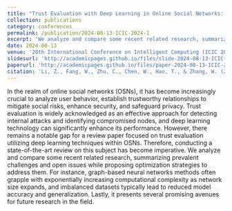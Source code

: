 ```yaml
---
title: "Trust Evaluation with Deep Learning in Online Social Networks: A State-of-the-Art Review"
collection: publications
category: conferences
permalink: /publication/2024-08-13-ICIC-2024-1
excerpt: 'We analyze and compare some recent related research, summarizing prevalent challenges and open issues while proposing optimization strategies to address them. For instance, graph-based neural networks methods often grapple with exponentially increasing computational complexity as network size expands, and imbalanced datasets typically lead to reduced model accuracy and generalization. Lastly, it presents several promising avenues for future research in the field.'
date: 2024-08-13
venue: '20th International Conference on Intelligent Computing (ICIC 2024)'
slidesurl: 'http://academicpages.github.io/files/slide-2024-08-13-ICIC-2024-1.pdf'
paperurl: 'http://academicpages.github.io/files/paper-2024-08-13-ICIC-2024-1.pdf'
citation: 'Li, Z., Fang, W., Zhu, C., Chen, W., Hao, T., & Zhang, W. (2024, August). Trust evaluation with deep learning in online social networks: A state-of-the-art review. In International Conference on Intelligent Computing (pp. 3-12). Singapore: Springer Nature Singapore.'
---
```


In the realm of online social networks (OSNs), it has become increasingly crucial to analyze user behavior, establish trustworthy relationships to mitigate social risks, enhance security, and safeguard privacy. Trust evaluation is widely acknowledged as an effective approach for detecting internal attacks and identifying compromised nodes, and deep learning technology can significantly enhance its performance. However, there remains a notable gap for a review paper focused on trust evaluation utilizing deep learning techniques within OSNs. Therefore, conducting a state-of-the-art review on this subject has become imperative. We analyze and compare some recent related research, summarizing prevalent challenges and open issues while proposing optimization strategies to address them. For instance, graph-based neural networks methods often grapple with exponentially increasing computational complexity as network size expands, and imbalanced datasets typically lead to reduced model accuracy and generalization. Lastly, it presents several promising avenues for future research in the field.
